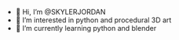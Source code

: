- 👋 Hi, I’m @SKYLERJORDAN
- 👀 I’m interested in python and procedural 3D art
- 🌱 I’m currently learning python and blender
